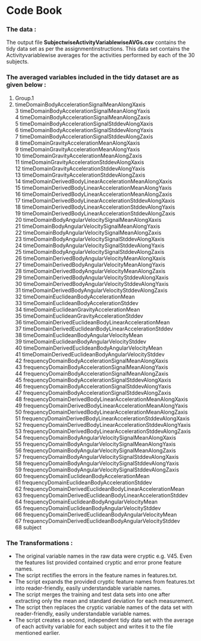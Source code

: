  Code Book
================================================
###  The data :
 The output file **SubjectwiseActivityVariablewiseAVGs.csv** contains the tidy data set as per the assignmentinstructions. 
 This data set contains the Activityvariablewise averages for the activities performed by each of the 30 subjects.
### The averaged variables included in the tidy dataset are as given below :
1. 	Group.1  
2. 	timeDomainBodyAccelerationSignalMeanAlongXaxis  
3 	timeDomainBodyAccelerationSignalMeanAlongYaxis  
4 	timeDomainBodyAccelerationSignalMeanAlongZaxis  
5 	timeDomainBodyAccelerationSignalStddevAlongXaxis  
6 	timeDomainBodyAccelerationSignalStddevAlongYaxis  
7 	timeDomainBodyAccelerationSignalStddevAlongZaxis  
8 	timeDomainGravityAccelerationMeanAlongXaxis  
9 	timeDomainGravityAccelerationMeanAlongYaxis  
10 	timeDomainGravityAccelerationMeanAlongZaxis  
11 	timeDomainGravityAccelerationStddevAlongXaxis  
12 	timeDomainGravityAccelerationStddevAlongYaxis  
13 	timeDomainGravityAccelerationStddevAlongZaxis  
14 	timeDomainDerivedBodyLinearAccelerationMeanAlongXaxis  
15 	timeDomainDerivedBodyLinearAccelerationMeanAlongYaxis  
16 	timeDomainDerivedBodyLinearAccelerationMeanAlongZaxis  
17 	timeDomainDerivedBodyLinearAccelerationStddevAlongXaxis  
18 	timeDomainDerivedBodyLinearAccelerationStddevAlongYaxis  
19 	timeDomainDerivedBodyLinearAccelerationStddevAlongZaxis  
20 	timeDomainBodyAngularVelocitySignalMeanAlongXaxis  
21 	timeDomainBodyAngularVelocitySignalMeanAlongYaxis  
22 	timeDomainBodyAngularVelocitySignalMeanAlongZaxis  
23 	timeDomainBodyAngularVelocitySignalStddevAlongXaxis  
24 	timeDomainBodyAngularVelocitySignalStddevAlongYaxis  
25 	timeDomainBodyAngularVelocitySignalStddevAlongZaxis  
26	timeDomainDerivedBodyAngularVelocityMeanAlongXaxis  
27	timeDomainDerivedBodyAngularVelocityMeanAlongYaxis  
28	timeDomainDerivedBodyAngularVelocityMeanAlongZaxis  
29	timeDomainDerivedBodyAngularVelocityStddevAlongXaxis  
30	timeDomainDerivedBodyAngularVelocityStddevAlongYaxis  
31	timeDomainDerivedBodyAngularVelocityStddevAlongZaxis  
32	timeDomainEuclideanBodyAccelerationMean  
33	timeDomainEuclideanBodyAccelerationStddev  
34	timeDomainEuclideanGravityAccelerationMean  
35	timeDomainEuclideanGravityAccelerationStddev  
36	timeDomainDerivedEuclideanBodyLinearAccelerationMean  
37	timeDomainDerivedEuclideanBodyLinearAccelerationStddev  
38	timeDomainEuclideanBodyAngularVelocityMean  
39	timeDomainEuclideanBodyAngularVelocityStddev  
40	timeDomainDerivedEuclideanBodyAngularVelocityMean  
41	timeDomainDerivedEuclideanBodyAngularVelocityStddev  
42	frequencyDomainBodyAccelerationSignalMeanAlongXaxis  
43	frequencyDomainBodyAccelerationSignalMeanAlongYaxis  
44	frequencyDomainBodyAccelerationSignalMeanAlongZaxis  
45	frequencyDomainBodyAccelerationSignalStddevAlongXaxis  
46	frequencyDomainBodyAccelerationSignalStddevAlongYaxis  
47	frequencyDomainBodyAccelerationSignalStddevAlongZaxis  
48	frequencyDomainDerivedBodyLinearAccelerationMeanAlongXaxis  
49	frequencyDomainDerivedBodyLinearAccelerationMeanAlongYaxis  
50	frequencyDomainDerivedBodyLinearAccelerationMeanAlongZaxis  
51	frequencyDomainDerivedBodyLinearAccelerationStddevAlongXaxis  
52	frequencyDomainDerivedBodyLinearAccelerationStddevAlongYaxis  
53	frequencyDomainDerivedBodyLinearAccelerationStddevAlongZaxis  
54	frequencyDomainBodyAngularVelocitySignalMeanAlongXaxis  
55	frequencyDomainBodyAngularVelocitySignalMeanAlongYaxis  
56	frequencyDomainBodyAngularVelocitySignalMeanAlongZaxis  
57	frequencyDomainBodyAngularVelocitySignalStddevAlongXaxis  
58	frequencyDomainBodyAngularVelocitySignalStddevAlongYaxis  
59	frequencyDomainBodyAngularVelocitySignalStddevAlongZaxis  
60	frequencyDomainEuclideanBodyAccelerationMean  
61	frequencyDomainEuclideanBodyAccelerationStddev  
62	frequencyDomainDerivedEuclideanBodyLinearAccelerationMean  
63	frequencyDomainDerivedEuclideanBodyLinearAccelerationStddev  
64	frequencyDomainEuclideanBodyAngularVelocityMean  
65	frequencyDomainEuclideanBodyAngularVelocityStddev  
66	frequencyDomainDerivedEuclideanBodyAngularVelocityMean  
67	frequencyDomainDerivedEuclideanBodyAngularVelocityStddev  
68	subject  

### The Transformations :
* The original variable names in the raw data were cryptic e.g. V45. Even the features list provided contained cryptic and error prone feature names.   
* The script rectifies the errors in the feature names in features.txt.  
* The script expands the provided cryptic feature names from features.txt into reader-friendly, easily understandable variable names.  
* The script merges the training and test data sets into one after extracting only the mean and standard deviation for each measurement.  
* The script then replaces the cryptic variable names of the data set with reader-friendly, easily understandable variable names.  
* The script creates a second, independent tidy data set with the average of each activity variable for each subject and writes it to the file mentioned earlier.  

